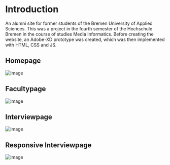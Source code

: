 # Introduction
 An alumni site for former students of the Bremen University of Applied Sciences. This was a project in the fourth semester of the Hochschule Bremen in the course of studies Media Informatics. Before creating the website, an Adobe-XD prototype was created, which was then implemented with HTML, CSS and JS. 

## Homepage
![image](https://user-images.githubusercontent.com/38915700/126805932-fe132d27-3191-41b4-b04c-e1e7db6359fe.png)

## Facultypage
![image](https://user-images.githubusercontent.com/38915700/126806203-a5dd6781-bc59-40af-86fb-f593e0691c6a.png)


## Interviewpage
![image](https://user-images.githubusercontent.com/38915700/126806150-0de53843-e715-4321-8ccb-58ed593ec12d.png)

## Responsive Interviewpage
![image](https://user-images.githubusercontent.com/38915700/126806794-369a07ac-a063-4142-b0e7-2bda2762572f.png)

